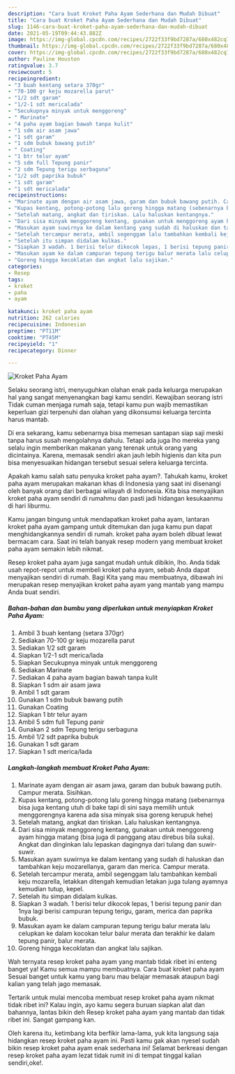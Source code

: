 ```yaml
---
description: "Cara buat Kroket Paha Ayam Sederhana dan Mudah Dibuat"
title: "Cara buat Kroket Paha Ayam Sederhana dan Mudah Dibuat"
slug: 1146-cara-buat-kroket-paha-ayam-sederhana-dan-mudah-dibuat
date: 2021-05-19T09:44:43.882Z
image: https://img-global.cpcdn.com/recipes/2722f33f9bd7287a/680x482cq70/kroket-paha-ayam-foto-resep-utama.jpg
thumbnail: https://img-global.cpcdn.com/recipes/2722f33f9bd7287a/680x482cq70/kroket-paha-ayam-foto-resep-utama.jpg
cover: https://img-global.cpcdn.com/recipes/2722f33f9bd7287a/680x482cq70/kroket-paha-ayam-foto-resep-utama.jpg
author: Pauline Houston
ratingvalue: 3.7
reviewcount: 5
recipeingredient:
- "3 buah kentang setara 370gr"
- "70-100 gr keju mozarella parut"
- "1/2 sdt garam"
- "1/2-1 sdt mericalada"
- "Secukupnya minyak untuk menggoreng"
- " Marinate"
- "4 paha ayam bagian bawah tanpa kulit"
- "1 sdm air asam jawa"
- "1 sdt garam"
- "1 sdm bubuk bawang putih"
- " Coating"
- "1 btr telur ayam"
- "5 sdm full Tepung panir"
- "2 sdm Tepung terigu serbaguna"
- "1/2 sdt paprika bubuk"
- "1 sdt garam"
- "1 sdt mericalada"
recipeinstructions:
- "Marinate ayam dengan air asam jawa, garam dan bubuk bawang putih. Campur merata. Sisihkan."
- "Kupas kentang, potong-potong lalu goreng hingga matang (sebenarnya bisa juga kentang utuh di bake tapi di sini saya memilih untuk menggorengnya karena ada sisa minyak sisa goreng kerupuk hehe)"
- "Setelah matang, angkat dan tiriskan. Lalu haluskan kentangnya."
- "Dari sisa minyak menggoreng kentang, gunakan untuk menggoreng ayam hingga matang (bisa juga di panggang atau direbus bila suka). Angkat dan dinginkan lalu lepaskan dagingnya dari tulang dan suwir-suwir."
- "Masukan ayam suwirnya ke dalam kentang yang sudah di haluskan dan tambahkan keju mozarellanya, garam dan merica. Campur merata."
- "Setelah tercampur merata, ambil segenggam lalu tambahkan kembali keju mozarella, letakkan ditengah kemudian letakan juga tulang ayamnya kemudian tutup, kepel."
- "Setelah itu simpan didalam kulkas."
- "Siapkan 3 wadah. 1 berisi telur dikocok lepas, 1 berisi tepung panir dan 1nya lagi berisi campuran tepung terigu, garam, merica dan paprika bubuk."
- "Masukan ayam ke dalam campuran tepung terigu balur merata lalu celupkan ke dalam kocokan telur balur merata dan terakhir ke dalam tepung panir, balur merata."
- "Goreng hingga kecoklatan dan angkat lalu sajikan."
categories:
- Resep
tags:
- kroket
- paha
- ayam

katakunci: kroket paha ayam 
nutrition: 262 calories
recipecuisine: Indonesian
preptime: "PT11M"
cooktime: "PT45M"
recipeyield: "1"
recipecategory: Dinner

---
```



![Kroket Paha Ayam](https://img-global.cpcdn.com/recipes/2722f33f9bd7287a/680x482cq70/kroket-paha-ayam-foto-resep-utama.jpg)

Selaku seorang istri, menyuguhkan olahan enak pada keluarga merupakan hal yang sangat menyenangkan bagi kamu sendiri. Kewajiban seorang istri Tidak cuman menjaga rumah saja, tetapi kamu pun wajib memastikan keperluan gizi terpenuhi dan olahan yang dikonsumsi keluarga tercinta harus mantab.

Di era  sekarang, kamu sebenarnya bisa memesan santapan siap saji meski tanpa harus susah mengolahnya dahulu. Tetapi ada juga lho mereka yang selalu ingin memberikan makanan yang terenak untuk orang yang dicintainya. Karena, memasak sendiri akan jauh lebih higienis dan kita pun bisa menyesuaikan hidangan tersebut sesuai selera keluarga tercinta. 



Apakah kamu salah satu penyuka kroket paha ayam?. Tahukah kamu, kroket paha ayam merupakan makanan khas di Indonesia yang saat ini disenangi oleh banyak orang dari berbagai wilayah di Indonesia. Kita bisa menyajikan kroket paha ayam sendiri di rumahmu dan pasti jadi hidangan kesukaanmu di hari liburmu.

Kamu jangan bingung untuk mendapatkan kroket paha ayam, lantaran kroket paha ayam gampang untuk ditemukan dan juga kamu pun dapat menghidangkannya sendiri di rumah. kroket paha ayam boleh dibuat lewat bermacam cara. Saat ini telah banyak resep modern yang membuat kroket paha ayam semakin lebih nikmat.

Resep kroket paha ayam juga sangat mudah untuk dibikin, lho. Anda tidak usah repot-repot untuk membeli kroket paha ayam, sebab Anda dapat menyajikan sendiri di rumah. Bagi Kita yang mau membuatnya, dibawah ini merupakan resep menyajikan kroket paha ayam yang mantab yang mampu Anda buat sendiri.

<!--inarticleads1-->

##### Bahan-bahan dan bumbu yang diperlukan untuk menyiapkan Kroket Paha Ayam:

1. Ambil 3 buah kentang (setara 370gr)
1. Sediakan 70-100 gr keju mozarella parut
1. Sediakan 1/2 sdt garam
1. Siapkan 1/2-1 sdt merica/lada
1. Siapkan Secukupnya minyak untuk menggoreng
1. Sediakan  Marinate
1. Sediakan 4 paha ayam bagian bawah tanpa kulit
1. Siapkan 1 sdm air asam jawa
1. Ambil 1 sdt garam
1. Gunakan 1 sdm bubuk bawang putih
1. Gunakan  Coating
1. Siapkan 1 btr telur ayam
1. Ambil 5 sdm full Tepung panir
1. Gunakan 2 sdm Tepung terigu serbaguna
1. Ambil 1/2 sdt paprika bubuk
1. Gunakan 1 sdt garam
1. Siapkan 1 sdt merica/lada




<!--inarticleads2-->

##### Langkah-langkah membuat Kroket Paha Ayam:

1. Marinate ayam dengan air asam jawa, garam dan bubuk bawang putih. Campur merata. Sisihkan.
1. Kupas kentang, potong-potong lalu goreng hingga matang (sebenarnya bisa juga kentang utuh di bake tapi di sini saya memilih untuk menggorengnya karena ada sisa minyak sisa goreng kerupuk hehe)
1. Setelah matang, angkat dan tiriskan. Lalu haluskan kentangnya.
1. Dari sisa minyak menggoreng kentang, gunakan untuk menggoreng ayam hingga matang (bisa juga di panggang atau direbus bila suka). Angkat dan dinginkan lalu lepaskan dagingnya dari tulang dan suwir-suwir.
1. Masukan ayam suwirnya ke dalam kentang yang sudah di haluskan dan tambahkan keju mozarellanya, garam dan merica. Campur merata.
1. Setelah tercampur merata, ambil segenggam lalu tambahkan kembali keju mozarella, letakkan ditengah kemudian letakan juga tulang ayamnya kemudian tutup, kepel.
1. Setelah itu simpan didalam kulkas.
1. Siapkan 3 wadah. 1 berisi telur dikocok lepas, 1 berisi tepung panir dan 1nya lagi berisi campuran tepung terigu, garam, merica dan paprika bubuk.
1. Masukan ayam ke dalam campuran tepung terigu balur merata lalu celupkan ke dalam kocokan telur balur merata dan terakhir ke dalam tepung panir, balur merata.
1. Goreng hingga kecoklatan dan angkat lalu sajikan.




Wah ternyata resep kroket paha ayam yang mantab tidak ribet ini enteng banget ya! Kamu semua mampu membuatnya. Cara buat kroket paha ayam Sesuai banget untuk kamu yang baru mau belajar memasak ataupun bagi kalian yang telah jago memasak.

Tertarik untuk mulai mencoba membuat resep kroket paha ayam nikmat tidak ribet ini? Kalau ingin, ayo kamu segera buruan siapkan alat dan bahannya, lantas bikin deh Resep kroket paha ayam yang mantab dan tidak ribet ini. Sangat gampang kan. 

Oleh karena itu, ketimbang kita berfikir lama-lama, yuk kita langsung saja hidangkan resep kroket paha ayam ini. Pasti kamu gak akan nyesel sudah bikin resep kroket paha ayam enak sederhana ini! Selamat berkreasi dengan resep kroket paha ayam lezat tidak rumit ini di tempat tinggal kalian sendiri,oke!.

